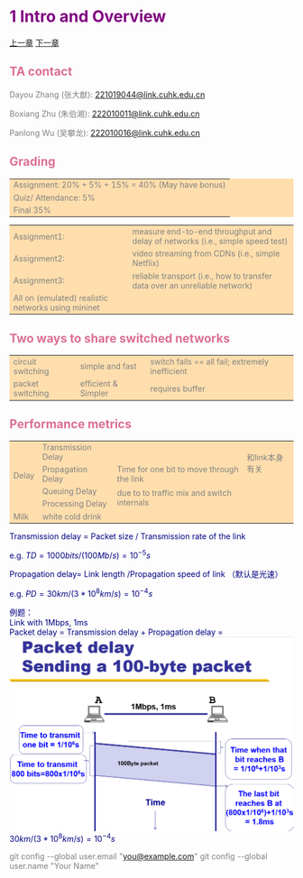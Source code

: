 <font color = grey>

# <font color = Purple>1 Intro and Overview</font>
[上一章](/notes/CPT0.md)
[下一章](/notes/CPT0.md)
## <font color = PaleVioletRed>TA contact</font>

Dayou Zhang (张大猷): 221019044@link.cuhk.edu.cn

Boxiang Zhu (朱伯湘): 222010011@link.cuhk.edu.cn

Panlong Wu (吴攀龙): 222010016@link.cuhk.edu.cn

## <font color = PaleVioletRed>Grading </font>

<table bgcolor = NavajoWhite>
<tr>
    <td>Assignment: 20% + 5% + 15% = 40% (May have bonus)
<tr>
    <td>Quiz/ Attendance: 5%
<tr>
    <td>Final 35%
</table>

<table bgcolor = NavajoWhite>
<tr>
    <td>Assignment1: 
    <td>measure end-to-end throughput and delay of networks (i.e., simple speed test)
<tr>
    <td>Assignment2: 
    <td>video streaming from CDNs (i.e., simple Netflix)
<tr>
    <td>Assignment3:
    <td>reliable transport (i.e., how to transfer data over an unreliable network)
<tr>
    <td>All on (emulated) realistic networks using mininet
</table>

## <font color = PaleVioletRed>Two ways to share switched networks </font>

<table bgcolor = NavajoWhite>
<tr> 
    <td >circuit switching 
    <td>simple and fast
    <td>switch fails == all fail; extremely inefficient
<tr>
    <td>packet switching 
    <td>efficient & Simpler
    <td>requires buffer
</table>

## <font color = PaleVioletRed>Performance metrics </font>

<table bgcolor = NavajoWhite>
<tr> 
    <td rowspan="5"> Delay
<tr> 
    <td>Transmission Delay 
    <td>
    <td rowspan="2">和link本身有关 
<tr> 
    <td>Propagation Delay 
    <td>Time for one bit to move through the link 
<tr> 
    <td>Queuing Delay
    <td rowspan="2">due to to traffic mix and 
switch internals
<tr> 
    <td>Processing Delay

<tr> 
    <td>Milk
    <td> white cold drink
</table>

<font color = navy>
Transmission delay = Packet size / Transmission rate of the link 

$\text{e.g. } TD = {1000 bits} / {(100 Mb/s)} = 10^{-5}s$

Propagation delay= Link length /Propagation speed of link （默认是光速）

$\text{e.g. } PD = {30 km} / {(3*10^8 km/s)} = 10^{-4}s$

例题：<br>
Link with 1Mbps, 1ms <br>
Packet delay = Transmission delay + Propagation delay = 
![P2](/pics/L1P1.png)
${30 km} / {(3*10^8 km/s)} = 10^{-4}s$


</font>

  git config --global user.email "you@example.com"
  git config --global user.name "Your Name"